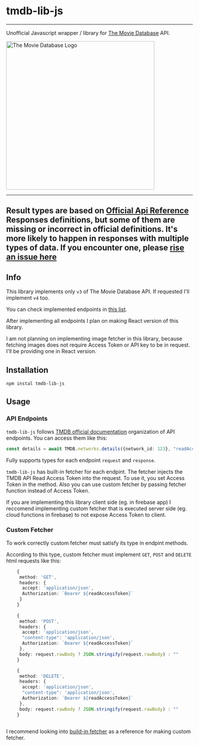 # tmdb-lib-js

---

Unofficial Javascript wrapper / library for [The Movie Database](https://www.themoviedb.org/) API.

<img src="https://www.themoviedb.org/assets/2/v4/logos/v2/blue_long_1-8ba2ac31f354005783fab473602c34c3f4fd207150182061e425d366e4f34596.svg" alt="The Movie Database Logo" width="400"/>

---

## Result types are based on [Official Api Reference](https://developer.themoviedb.org/reference/intro/getting-started) Responses definitions, but some of them are missing or incorrect in official definitions. It's more likely to happen in responses with multiple types of data. If you encounter one, please [rise an issue here](https://github.com/bartosz-dude/tmdb-lib-js/issues)

## Info

This library implements only `v3` of The Movie Database API. If requested I'll implement `v4` too.

You can check implemented endpoints in [this list](API_IMPLENTATION.md).

After implementing all endpoints I plan on making React version of this library.

I am not planning on implementing image fetcher in this library, because fetching images does not require Access Token or API key to be in request. I'll be providing one in React version.

## Installation

~~~terminal
npm instal tmdb-lib-js
~~~

## Usage

### API Endpoints

`tmdb-lib-js` follows [TMDB official documentation](https://developer.themoviedb.org/reference/intro/getting-started) organization of API endpoints. You can access them like this:

~~~typescript
const details = await TMDB.networks.details({network_id: 123}, "readAccessToken")
~~~

Fully supports types for each endpoint `request` and `response`.

`tmdb-lib-js` has built-in fetcher for each endpint. The fetcher injects the TMDB API Read Access Token into the request. To use it, you set Access Token in the method. Also you can use custom fetcher by passing fetcher function instead of Access Token.

If you are implementing this library client side (eg. in firebase app) I reccomend implementing custom fetcher that is executed server side (eg. cloud functions in firebase) to not expose Access Token to client.

### Custom Fetcher

To work correctly custom fetcher must satisfy its type in endpint methods.

According to this type, custom fetcher must implement `GET`, `POST` and `DELETE` html requests like this:

~~~typescript
    {
     method: 'GET',
     headers: {
      accept: 'application/json',
      Authorization: `Bearer ${readAccessToken}`
     }
    }
    
    {
     method: 'POST',
     headers: {
      accept: 'application/json',
      "content-type": 'application/json',
      Authorization: `Bearer ${readAccessToken}`
     },
     body: request.rawBody ? JSON.stringify(request.rawBody) : ""
    }

    {
     method: 'DELETE',
     headers: {
      accept: 'application/json',
      "content-type": 'application/json',
      Authorization: `Bearer ${readAccessToken}`
     },
     body: request.rawBody ? JSON.stringify(request.rawBody) : ""
    }
    
~~~

I recommend looking into [build-in fetcher](./src/fetcher.ts) as a reference for making custom fetcher.
